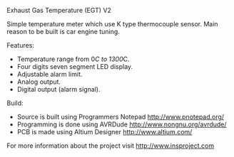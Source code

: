 Exhaust Gas Temperature (EGT) V2

Simple temperature meter which use K type thermocouple sensor.
Main reason to be built is car engine tuning.

Features:
- Temperature range from 0*C to 1300*C.
- Four digits seven segment LED display.
- Adjustable alarm limit.
- Analog output.
- Digital output (alarm signal).

Build:
- Source is built using Programmers Notepad http://www.pnotepad.org/
- Programming is done using AVRDude http://www.nongnu.org/avrdude/
- PCB is made using Altium Designer http://www.altium.com/

For more information about the project visit http://www.insproject.com
